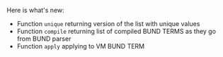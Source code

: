 Here is what's new:
* Function ```unique``` returning version of the list with unique values
* Function ```compile``` returning list of compiled BUND TERMS as they go from BUND parser
* Function ```apply``` applying to VM BUND TERM
